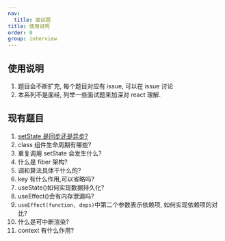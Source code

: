 ```yaml
---
nav:
  title: 面试题
title: 使用说明
order: 0
group: interview
---
```


## 使用说明

1. 题目会不断扩充, 每个题目对应有 issue, 可以在 issue 讨论
2. 本系列不是面经, 列举一些面试题来加深对 react 理解.

## 现有题目

1. [setState 是同步还是异步?](./01-setstate.md)
2. class 组件生命周期有哪些?
3. 重复调用 setState 会发生什么?
4. 什么是 fiber 架构?
5. 调和算法具体干什么的?
6. key 有什么作用,可以省略吗?
7. useState()如何实现数据持久化?
8. useEffect()会有内存泄漏吗?
9. `useEffect(function, deps)`中第二个参数表示依赖项, 如何实现依赖项的对比?
10. 什么是可中断渲染?
11. context 有什么作用?
